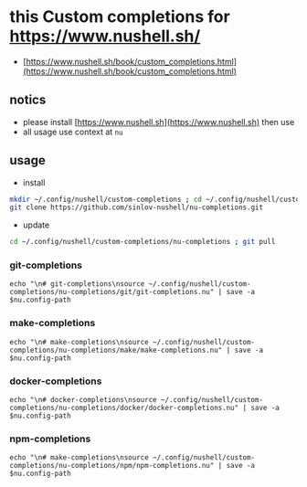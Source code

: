 # this Custom completions for https://www.nushell.sh/

- [https://www.nushell.sh/book/custom_completions.html](https://www.nushell.sh/book/custom_completions.html)

## notics

- please install [https://www.nushell.sh](https://www.nushell.sh) then use
- all usage use context at `nu`

## usage

- install

```bash
mkdir ~/.config/nushell/custom-completions ; cd ~/.config/nushell/custom-completions
git clone https://github.com/sinlov-nushell/nu-completions.git
```

- update

```bash
cd ~/.config/nushell/custom-completions/nu-completions ; git pull
```

### git-completions

```nu
echo "\n# git-completions\nsource ~/.config/nushell/custom-completions/nu-completions/git/git-completions.nu" | save -a $nu.config-path
```

### make-completions

```nu
echo "\n# make-completions\nsource ~/.config/nushell/custom-completions/nu-completions/make/make-completions.nu" | save -a $nu.config-path
```

### docker-completions

```nu
echo "\n# docker-completions\nsource ~/.config/nushell/custom-completions/nu-completions/docker/docker-completions.nu" | save -a $nu.config-path
```

### npm-completions

```nu
echo "\n# make-completions\nsource ~/.config/nushell/custom-completions/nu-completions/npm/npm-completions.nu" | save -a $nu.config-path
```